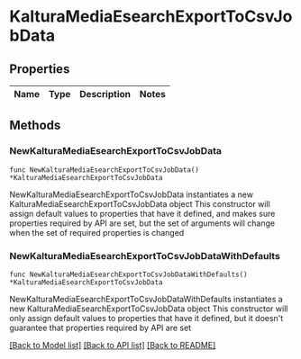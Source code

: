 # KalturaMediaEsearchExportToCsvJobData

## Properties

Name | Type | Description | Notes
------------ | ------------- | ------------- | -------------

## Methods

### NewKalturaMediaEsearchExportToCsvJobData

`func NewKalturaMediaEsearchExportToCsvJobData() *KalturaMediaEsearchExportToCsvJobData`

NewKalturaMediaEsearchExportToCsvJobData instantiates a new KalturaMediaEsearchExportToCsvJobData object
This constructor will assign default values to properties that have it defined,
and makes sure properties required by API are set, but the set of arguments
will change when the set of required properties is changed

### NewKalturaMediaEsearchExportToCsvJobDataWithDefaults

`func NewKalturaMediaEsearchExportToCsvJobDataWithDefaults() *KalturaMediaEsearchExportToCsvJobData`

NewKalturaMediaEsearchExportToCsvJobDataWithDefaults instantiates a new KalturaMediaEsearchExportToCsvJobData object
This constructor will only assign default values to properties that have it defined,
but it doesn't guarantee that properties required by API are set


[[Back to Model list]](../README.md#documentation-for-models) [[Back to API list]](../README.md#documentation-for-api-endpoints) [[Back to README]](../README.md)


